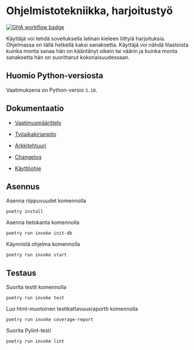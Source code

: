 # Ohjelmistotekniikka, harjoitustyö

[![GHA workflow badge](https://github.com/jaakkoset/ohtuvarasto/workflows/CI/badge.svg)](https://github.com/jaakkoset/ohtuvarasto/actions)

Käyttäjä voi tehdä sovelluksella latinan kieleen liittyiä harjoituksia. Ohjelmassa on tällä hetkellä kaksi sanakoetta. Käyttäjä voi nähdä tilastoista kuinka monta sanaa hän on kääntänyt oikein tai väärin ja kuinka monta sanakoetta hän on suorittanut kokonaisuudessaan.

## Huomio Python-versiosta

Vaatimuksena on Python-versio `3.10`.

## Dokumentaatio

* [Vaatimusmäärittely](./dokumentaatio/vaatimusmaarittely.md)

* [Työaikakirjanpito](./dokumentaatio/tyoaikakirjanpito.md)

* [Arkkitehtuuri](./dokumentaatio/arkkitehtuuri.md)

* [Changelog](./dokumentaatio/changelog.md)

* [Käyttöohje](./dokumentaatio/kayttoohje.md)

## Asennus

Asenna riippuvuudet komennolla

    poetry install

Asenna tietokanta komennolla

    poetry run invoke init-db

Käynnistä ohjelma komennolla 

    poetry run invoke start

## Testaus

Suorita testit komennolla

    poetry run invoke test

Luo html-muotoinen testikattavuusraportti komennolla

    poetry run invoke coverage-report

Suorita Pylint-testi

    poetry run invoke lint

